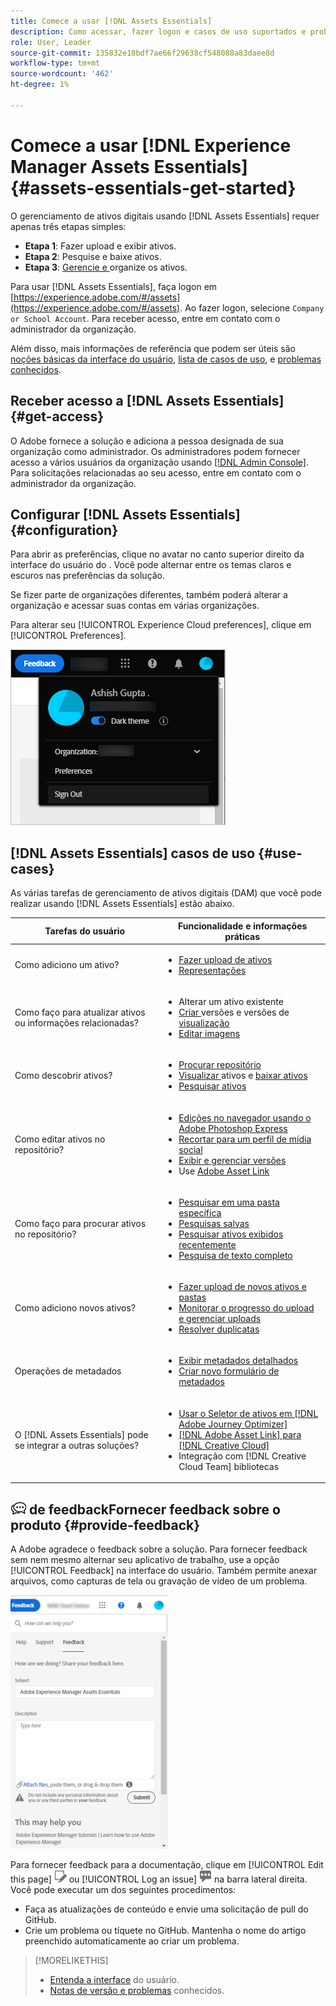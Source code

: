```yaml
---
title: Comece a usar [!DNL Assets Essentials]
description: Como acessar, fazer logon e casos de uso suportados e problemas conhecidos de [!DNL Assets Essentials].
role: User, Leader
source-git-commit: 135832e18bdf7ae66f29638cf548088a83daee8d
workflow-type: tm+mt
source-wordcount: '462'
ht-degree: 1%

---
```


# Comece a usar [!DNL Experience Manager Assets Essentials] {#assets-essentials-get-started}

<!-- TBD: Make links for these steps. -->

O gerenciamento de ativos digitais usando [!DNL Assets Essentials] requer apenas três etapas simples:

* **Etapa 1**:  [](/help/add-delete.md) Fazer upload e  [](/help/navigate-view.md) exibir ativos.
* **Etapa 2**:  [](/help/search.md) Pesquise e  [](/help/manage-organize.md#download) baixe ativos.
* **Etapa 3**:  [Gerencie e ](/help/manage-organize.md) organize os ativos.

Para usar [!DNL Assets Essentials], faça logon em [https://experience.adobe.com/#/assets](https://experience.adobe.com/#/assets). Ao fazer logon, selecione `Company or School Account`. Para receber acesso, entre em contato com o administrador da organização.

Além disso, mais informações de referência que podem ser úteis são [noções básicas da interface do usuário](/help/navigate-view.md), [lista de casos de uso](#use-cases), <!-- TBD: [supported file types](/help/supported-file-formats.md), --> e [problemas conhecidos](/help/release-notes.md#known-issues).

## Receber acesso a [!DNL Assets Essentials] {#get-access}

O Adobe fornece a solução e adiciona a pessoa designada de sua organização como administrador. Os administradores podem fornecer acesso a vários usuários da organização usando [[!DNL Admin Console]](https://helpx.adobe.com/enterprise/admin-guide.html/enterprise/using/welcome.ug.html). Para solicitações relacionadas ao seu acesso, entre em contato com o administrador da organização.

## Configurar [!DNL Assets Essentials] {#configuration}

Para abrir as preferências, clique no avatar no canto superior direito da interface do usuário do . Você pode alternar entre os temas claros e escuros nas preferências da solução.

Se fizer parte de organizações diferentes, também poderá alterar a organização e acessar suas contas em várias organizações.

Para alterar seu [!UICONTROL Experience Cloud preferences], clique em [!UICONTROL Preferences].

![Preferência de alternar tema escuro e claro](assets/theme-change.png)

<!-- TBD: What can admins configure? What more can users configure? Any doc that describes Exp Cloud preferences? 
Metadata forms is out of the scope of 6/17 GA. When the functionality is added, link to it from here. It is about configuring metadata UI. -->

<!-- TBD: This section contains beta-specific video that will be updated post-GA.

## Login experience {#login-experience}

When logging in, after providing the credentials, you can be prompted to select an account. In this case, select `Company or School Account` to proceed.

![Select an account to login](assets/do-not-localize/login-experience.gif)
-->

## [!DNL Assets Essentials] casos de uso {#use-cases}

As várias tarefas de gerenciamento de ativos digitais (DAM) que você pode realizar usando [!DNL Assets Essentials] estão abaixo.

| Tarefas do usuário | Funcionalidade e informações práticas |
|-----|------|
| Como adiciono um ativo? | <ul> <li> [Fazer upload de ativos](/help/add-delete.md) </li> <li> [Representações](/help/add-delete.md#renditions) </li> </ul> |
| Como faço para atualizar ativos ou informações relacionadas? | <ul> <li>Alterar um ativo existente</li> <li>[Criar ](/help/manage-organize.md#create-versions) versões e versões de  [visualização](/help/manage-organize.md#view-versions)</li> <li>[Editar imagens](/help/edit-images.md)</li> </ul> |
| Como descobrir ativos? | <ul> <li>[Procurar repositório](/help/navigate-view.md#view-assets-and-details) </li> <li> [Visualizar ](/help/navigate-view.md#preview-assets) ativos e  [baixar ativos](/help/manage-organize.md#download) </li> <li>[Pesquisar ativos](/help/search.md)</li></ul> |
| Como editar ativos no repositório? | <ul> <li>[Edições no navegador usando o Adobe Photoshop Express](/help/edit-images.md)</li> <li>[Recortar para um perfil de mídia social](/help/edit-images.md#crop-straighten-images)</li> <li>[Exibir e gerenciar versões](/help/manage-organize.md#view-versions)</li> <li>Use [Adobe Asset Link](/help/integration.md#integrations)</ul></ul> |
| Como faço para procurar ativos no repositório? | <ul> <li>[Pesquisar em uma pasta específica](/help/search.md#refine-search-results)</li> <li>[Pesquisas salvas](/help/search.md#saved-search)</li> <li>[Pesquisar ativos exibidos recentemente](/help/search.md)</li> <li>[Pesquisa de texto completo](/help/search.md) |
| Como adiciono novos ativos? | <ul> <li>[Fazer upload de novos ativos e pastas](/help/add-delete.md#add-assets)</li> <li>[Monitorar o progresso do upload e gerenciar uploads](/help/add-delete.md#upload-progress)</li> <li>[Resolver duplicatas](/help/add-delete.md#resolve-upload-fails)</li> </ul> |
| Operações de metadados | <ul> <li>[Exibir metadados detalhados](/help/metadata.md) </li> <li> [Criar novo formulário de metadados](/help/metadata.md#metadata-forms) </li> </ul> |
| O [!DNL Assets Essentials] pode se integrar a outras soluções? | <ul> <li>[Usar o Seletor de ativos em [!DNL Adobe Journey Optimizer]](/help/integration.md)</li> <li>[[!DNL Adobe Asset Link] para [!DNL Creative Cloud]](/help/integration.md)</li> <li>Integração com [!DNL Creative Cloud Team] bibliotecas</li> </ul> |

<!--TBD: Merge in above table when these use cases are documented/available.
| How do I delete assets? | <ul> <li>[Delete assets](/help/manage-organize.md)</li> <li>Recover deleted assets</li> <li>Permanently delete assets</li> </ul> |
| How do I share assets or find shared assets? | <ul> <li>Shared by me</li> <li>Shared with me</li> <li>Share for comments and review</li> <li>Unshare assets</li> </ul> |
| How do I collaborate with others and get my assets reviewed | <ul> <li>Share for review</li> <li>Provide comments. Resolve and filter comments</li> <li>Annotations on images</li> <li>Assign tasks to specific users and prioritize</li> </ul> |
-->

## ![ícone ](assets/do-not-localize/feedback-icon.png) de feedbackFornecer feedback sobre o produto {#provide-feedback}

A Adobe agradece o feedback sobre a solução. Para fornecer feedback sem nem mesmo alternar seu aplicativo de trabalho, use a opção [!UICONTROL Feedback] na interface do usuário. Também permite anexar arquivos, como capturas de tela ou gravação de vídeo de um problema.

![opção de feedback na interface](assets/feedback-panel.png)

Para fornecer feedback para a documentação, clique em [!UICONTROL Edit this page] ![editar a página](assets/do-not-localize/edit-page.png) ou [!UICONTROL Log an issue] ![criar um problema do GitHub](assets/do-not-localize/github-issue.png) na barra lateral direita. Você pode executar um dos seguintes procedimentos:

* Faça as atualizações de conteúdo e envie uma solicitação de pull do GitHub.
* Crie um problema ou tíquete no GitHub. Mantenha o nome do artigo preenchido automaticamente ao criar um problema.

>[!MORELIKETHIS]
>
>* [Entenda a interface](/help/navigate-view.md) do usuário.
>* [Notas de versão e problemas](/help/release-notes.md) conhecidos.


<!-- TBD: 
>* [Supported file types](/help/supported-file-formats.md).
-->
